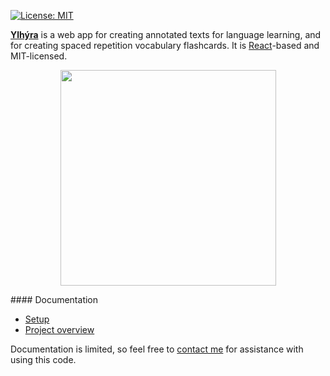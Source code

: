 [![License: MIT](https://img.shields.io/badge/License-MIT-yellow.svg)](https://opensource.org/licenses/MIT)

[**Ylhýra**](https://ylhyra.is/) is a web app for creating annotated texts for language learning, and for creating spaced repetition vocabulary flashcards. It is [React](https://reactjs.org/)-based and MIT-licensed.

<p align="center">
<a href="https://ylhyra.is/Magn%C3%BAs_Jochum_P%C3%A1lsson/%C3%81nama%C3%B0kar">
    <img width="345" src="https://ylhyra.is/api/content?title=file/Ylhyra_demo_Magnus.gif" alt="">
    </a>
</p>
#### Documentation

* [Setup](setup.md)
* [Project overview](Overview.md)

Documentation is limited, so feel free to [contact me](mailto:egill@egill.xyz) for assistance with using this code.

